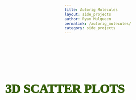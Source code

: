 ```yaml
---
title: Autorig Molecules
layout: side_projects
author: Ryan Mulqueen
permalink: /autorig_molecules/
category: side_projects
---
```



<style>

h1 {
  text-transform: uppercase;
  font-size: clamp(5rem, 5vw + 0.5rem, 5rem);
  line-height: 0.9;
  margin: 0;
  color: antiquewhite;
  mix-blend-mode: hard-light;
  position:absolute; left:2rem; top: 4em;

  code {
    display: block;
    width: max-content;
    background: white;
    font-size: 0.5em;
    color: #355f08;
    padding: 0.1em;
    border-radius: 0.125em;
    margin-bottom: 0.05em;
    font-family: 'PT Sans';
    font-weight: 1000;
    top: 80vh;
    left: 4vw;
  }
}

.background_img {
  min-height: 100vh;
  background-image: url("{{site.baseurl}}/assets/images/cortex_scatterplot.png");
  color: white;
  display: flex;
  isolation: isolate;
  width: 70vw;

  /* Create the parallax scrolling effect */
  background-attachment: fixed;
  background-position: center;
  background-repeat: no-repeat;
  background-size: cover;

}


.background_img2 {
  min-height: 120vh;
  background-image: url("{{site.baseurl}}/assets/images/s3human_scatterplot.png");
  color: white;
  display: flex;
  isolation: isolate;
  width: 100vw;

  /* Create the parallax scrolling effect */
  background-attachment: fixed;
  background-position: center;
  background-repeat: no-repeat;
  background-size: cover;

}

.hero-intro {
  width: 100vw;
  padding: 2em;
}

</style>

<div class="background_img">
  <div class="hero-intro">
    <h1><code style="font-weight: 1000; font-family: 'PT Sans'" >3D Scatter Plots</code></h1>
  </div>
</div>

## Introduction

WIP
Here's a working script to take in a molecular mesh. Imported mesh files are rigged through minimal spanning trees.

Required software
- Blender v 3.xx or higher ([link](https://www.blender.org/))

## Description of the script and how to run

I set up a script to automate the full process. I'll list what is happening within the script so it is a bit easier to tweak. The blender-python (bpy) API is kind of in a state right now because there is a lot of active development. Sorry it isn't as readable as a good python script should be! To run the script, just open blender, change a window panel to "Python Console" or just press Shift+F4. Then run. The script makes a shader similar to what we use in the molecular render side project. It does this in python but the end result (when made nice to look at) is this:

<img src="{{site.baseurl}}/assets/images/scatterplot_cellshader.png">

This script uses linked objects (basically a way to save memory). To do this, it makes a "master" data point for each cluster, hides it, and then duplicates it for each data point. That means each data point isn't a unique object, but a copy with a unique location. Saves on a ton of time and memory.
In the future, the geometry or particle nodes might make this even easier, but this is what we have to work with now.
I've run this script on up to 200k cells. It seems to slow down the more data-blocks there are in the blender file. From my computer, I run the plotting in 1k cell batches. I find that for each 1K cells I plot, the next 1K cells take about 0.2-0.4 more seconds. This adds up with bigger files, but hey, at least it is linear. For my trash computer, 200k cells took about 2-3 hours.

Change these lines:
```python
#Input
file_xyz=open("C:/Users/Chad/Desktop/cortex.3D.table","r") #change the filepath to your tsv will the line format described above.
#Output
bpy.ops.wm.save_as_mainfile(filepath="C:/Users/Chad/Desktop/cortex.blend") #change filepath to the output blender file you would like
bpy.context.scene.render.filepath = 'cortex.test.png' #change file path to the output png you would like.

```

Here is the script as used to generate the hero image at the top of the page.

## The script

```python
#1. import modules
import bpy
import math
import time
import bmesh

#Read in file and store it in memory (this doesn't take up much memory)
file_xyz=open("C:/Users/mulqueen/Desktop/hg38_3d.umap.tsv","r") #change path to whatever filepath you want. I got my computer refurbished and it was named Chad. I swear it wasn't me.
tabraw=file_xyz.readlines()[1:]
data_count=len(tabraw)
file_xyz.close()

#initialize an object, a sphere, for our data points.
bpy.ops.mesh.primitive_uv_sphere_add(radius=0.05,segments=64, ring_count=32) #higher segments and ring_counts will make a smoother sphere, but I dont think its necessary
obj=bpy.context.active_object #select the sphere we just made

#set up a master shader material
mat = bpy.data.materials.new(name='mymat')
mat.use_nodes = True #use node trees, these can be seen by switching a panel to the shader editor if you want. It will look like the above shader, just not nicely placed.
mat_nodes = mat.node_tree.nodes
mat_links = mat.node_tree.links
mat = bpy.data.materials['mymat'] #Get the material you want 
node_to_delete =  mat.node_tree.nodes['Principled BSDF'] #Get the node in its node tree (replace the name below)
mat.node_tree.nodes.remove( node_to_delete ) #Remove it
#add all the nodes, using col_node as variable of each node as it is being made. then using that to modify default value fields
col_node=mat_nodes.new('ShaderNodeRGB')
col_node=mat_nodes.new('ShaderNodeFresnel')
bpy.data.materials["mymat"].node_tree.nodes['Fresnel'].inputs[0].default_value = 1.33

col_node=mat_nodes.new('ShaderNodeHueSaturation')
bpy.data.materials["mymat"].node_tree.nodes["Hue Saturation Value"].inputs[0].default_value = 1
bpy.data.materials["mymat"].node_tree.nodes["Hue Saturation Value"].inputs[1].default_value = 0.7
bpy.data.materials["mymat"].node_tree.nodes["Hue Saturation Value"].inputs[2].default_value = 2
bpy.data.materials["mymat"].node_tree.nodes["Hue Saturation Value"].inputs[3].default_value = 0

col_node=mat_nodes.new('ShaderNodeMath')
bpy.data.materials["mymat"].node_tree.nodes["Math"].operation = 'MULTIPLY'

col_node=mat_nodes.new('ShaderNodeBsdfRefraction')
bpy.data.materials["mymat"].node_tree.nodes["Refraction BSDF"].inputs[1].default_value = 1

col_node=mat_nodes.new('ShaderNodeBsdfGlossy')
bpy.data.materials["mymat"].node_tree.nodes["Glossy BSDF"].inputs[1].default_value = 1

col_node=mat_nodes.new('ShaderNodeHueSaturation')
bpy.data.materials["mymat"].node_tree.nodes["Hue Saturation Value.001"].inputs[0].default_value = 1
bpy.data.materials["mymat"].node_tree.nodes["Hue Saturation Value.001"].inputs[1].default_value = 0.4
bpy.data.materials["mymat"].node_tree.nodes["Hue Saturation Value.001"].inputs[2].default_value = 2

col_node=mat_nodes.new('ShaderNodeMixShader')
col_node=mat_nodes.new('ShaderNodeVolumeAbsorption')
bpy.data.materials["mymat"].node_tree.nodes["Volume Absorption"].inputs[1].default_value = 0.3

col_node=mat_nodes.new('ShaderNodeBsdfTranslucent')
col_node=mat_nodes.new('ShaderNodeLightPath')
col_node=mat_nodes.new('ShaderNodeMixShader')

#build node tree links (going from left most inputs)
#sorry this is a monstrosity
mat_links.new(bpy.data.materials["mymat"].node_tree.nodes['RGB'].outputs[0], bpy.data.materials["mymat"].node_tree.nodes["Hue Saturation Value"].inputs[4])
mat_links.new(bpy.data.materials["mymat"].node_tree.nodes['RGB'].outputs[0], bpy.data.materials["mymat"].node_tree.nodes["Hue Saturation Value.001"].inputs[4])
mat_links.new(bpy.data.materials["mymat"].node_tree.nodes['RGB'].outputs[0], bpy.data.materials["mymat"].node_tree.nodes["Volume Absorption"].inputs[0])

mat_links.new(bpy.data.materials["mymat"].node_tree.nodes['Fresnel'].outputs[0], bpy.data.materials["mymat"].node_tree.nodes["Math"].inputs[0])

mat_links.new(bpy.data.materials["mymat"].node_tree.nodes['Hue Saturation Value'].outputs[0], bpy.data.materials["mymat"].node_tree.nodes["Refraction BSDF"].inputs[0])
mat_links.new(bpy.data.materials["mymat"].node_tree.nodes['Hue Saturation Value'].outputs[0], bpy.data.materials["mymat"].node_tree.nodes["Glossy BSDF"].inputs[0])

mat_links.new(bpy.data.materials["mymat"].node_tree.nodes["Math"].outputs[0], bpy.data.materials["mymat"].node_tree.nodes["Mix Shader"].inputs[0])
mat_links.new(bpy.data.materials["mymat"].node_tree.nodes["Refraction BSDF"].outputs[0], bpy.data.materials["mymat"].node_tree.nodes["Mix Shader"].inputs[1])
mat_links.new(bpy.data.materials["mymat"].node_tree.nodes["Glossy BSDF"].outputs[0], bpy.data.materials["mymat"].node_tree.nodes["Mix Shader"].inputs[2])

mat_links.new(bpy.data.materials["mymat"].node_tree.nodes["Hue Saturation Value.001"].outputs[0], bpy.data.materials["mymat"].node_tree.nodes["Translucent BSDF"].inputs[0])

mat_links.new(bpy.data.materials["mymat"].node_tree.nodes["Volume Absorption"].outputs[0], bpy.data.materials["mymat"].node_tree.nodes["Material Output"].inputs[1])
mat_links.new(bpy.data.materials["mymat"].node_tree.nodes["Translucent BSDF"].outputs[0], bpy.data.materials["mymat"].node_tree.nodes["Mix Shader.001"].inputs[2])
mat_links.new(bpy.data.materials["mymat"].node_tree.nodes["Mix Shader"].outputs[0], bpy.data.materials["mymat"].node_tree.nodes["Mix Shader.001"].inputs[1])
mat_links.new(bpy.data.materials["mymat"].node_tree.nodes["Light Path"].outputs[1], bpy.data.materials["mymat"].node_tree.nodes["Mix Shader.001"].inputs[0])

mat_links.new(bpy.data.materials["mymat"].node_tree.nodes["Mix Shader.001"].outputs[0], bpy.data.materials["mymat"].node_tree.nodes["Material Output"].inputs[0])


#set up render engine and scene
bpy.context.scene.render.engine="CYCLES" #set render engine to CYCLES
bpy.data.scenes["Scene"].cycles.denoiser="NLM" #set denoiser for render
bpy.data.scenes["Scene"].cycles.samples=512 #this is a whole lotta sampling
bpy.context.scene.render.image_settings.color_depth = '16' #more color channels!
bpy.context.scene.render.resolution_x = 3840 #up the resolution
bpy.context.scene.render.resolution_y = 2160
bpy.data.objects["Sphere"].hide_render = True # hide sphere in render
bpy.data.objects["Sphere"].hide_viewport=True
bpy.data.lights["Light"].energy = 100000 # increase light wattage
bpy.data.lights["Light"].shadow_soft_size= 1
bpy.data.objects["Light"].location=(5,-5,10) #location and rotation i deteremined manually and just set up here for convenience

#set up stage by cutting up the default cube vertices and smoothing it
obj_cube=bpy.data.objects["Cube"]
obj_cube.scale=(30,30,30) #scale up the cube
#this is to cut out a vertex to make an open box
bpy.context.view_layer.objects.active = obj_cube
bpy.ops.object.mode_set(mode='EDIT')
bpy.ops.mesh.select_mode(type="VERT")  # Switch to edge select mode
bm = bmesh.from_edit_mesh(obj_cube.data)  # Create bmesh object for easy mesh evaluation
bm.verts.ensure_lookup_table()
bm.verts.remove(bm.verts[2]) # Write the mesh back
bmesh.update_edit_mesh(obj_cube.data)  # Update the mesh in edit mode
bpy.ops.object.mode_set(mode='OBJECT') #switch back to object mode when done
bpy.ops.object.modifier_add(type='SUBSURF') #make it smooth
bpy.data.objects["Cube"].modifiers["Subdivision"].render_levels=6
bpy.data.objects["Cube"].location=(-4,4.3,17.725) #change the location for more dramatic shadows

#move the camera and rotate
bpy.data.objects["Camera"].location=(34.61997604370117, -40.53969955444336, 25.66326904296875)
bpy.data.objects["Camera"].rotation_euler=(1.1093189716339111, 0.0, 0.8149281740188599)

#finally ready to start reading in our data
scene=bpy.context.scene

#set up a material per hex color, name as annotation
#this is looping through the file, grabbing the unique clusters and there color codes, then making a dictionary for look up later
start = time.time()
annot={}
for line in tabraw[1:]:
  line=line.replace('\n','')
  l=line.split('\t')
  if l[0] not in annot:
    hexcode=l[5].lstrip("#")
    rgb=[int(hexcode[i:i+2], 16) for i in (0, 2, 4)]
    r=float(rgb[0])/255 #color of spheres, blender uses 0-1 scale
    g=float(rgb[1])/255
    b=float(rgb[2])/255
    clust=str(l[0])
    annot[clust]=[r,g,b]

end = time.time()
print(end - start)

#make a custom material shader for each annotation (just changing color)
#this copies the material shader we set up earlier, and then changes the input color
master_mat=source_mat = bpy.data.materials["mymat"]
for i in annot.keys():
  copied_mat = master_mat.copy()
  copied_mat.name=i
  bpy.data.materials[i].node_tree.nodes["RGB"].outputs[0].default_value[0]=annot[i][0]
  bpy.data.materials[i].node_tree.nodes["RGB"].outputs[0].default_value[1]=annot[i][1]
  bpy.data.materials[i].node_tree.nodes["RGB"].outputs[0].default_value[2]=annot[i][2]


#make a custom collection for each annotation. this makes a "master sphere" to link for each cluster also
for i in annot.keys():
  collection = bpy.data.collections.new(i) #make new collection
  bpy.context.scene.collection.children.link(collection) #link new collection
  mat = bpy.data.materials.get(i) #set material properties of collection
  name=str(i)+"_master" #make name of master sphere
  new_obj = bpy.data.objects.new(name, scene.objects.get("Sphere").data) #make a new copy
  new_obj.data = scene.objects.get("Sphere").data.copy()
  bpy.data.collections[i].objects.link(new_obj) #link new object to collection
  new_obj.data.materials.append(mat) #add material
  bpy.data.objects[name].hide_render = True # hide masters
  bpy.data.objects[name].hide_viewport=True

#make a dictionary look up for copying master spheres
master_sphere={}
for i in annot.keys():
  master_sphere[i]=scene.objects.get(i+"_master").data

#define a nice function to copy data points and link them to the master spheres. also places the copies into nice cluster named collections for easier navigation.
def add_data_point(input_dat):
    line=input_dat
    line=line.replace('\n','')
    l=line.split('\t')
    #print(line)
    x=float(l[2]) #location of spheres
    y=float(l[3])
    z=float(l[4])
    name=str(l[1])
    clust=str(l[0])
    my_new_obj = bpy.data.objects.new(name,master_sphere[clust])
    my_new_obj.location = (x,y,z)       
    my_new_obj.hide_viewport=False
    my_new_obj.hide_render=False
    bpy.data.collections[clust].objects.link(my_new_obj)

n=1000
in_list = [tabraw[i * n:(i + 1) * n] for i in range((len(tabraw) + n + 1) // n )] 
for in_dat_list in in_list:
  start = time.time()
  out=[add_data_point(in_dat) for in_dat in in_dat_list] 
  end = time.time()
  print(end - start)


#some last minute tweaks, here are some convenience functions if you want to change things. I also encourage you to play around with lighting and camera positioning to get some interesting views of your data.
#to adjust size of points
for clust in annot.keys():
  for i in bpy.data.collections[clust].objects:
    i.scale=(0.8,0.8,0.8)


#to adjust alpha value and translucence of material properties
for clust in annot.keys():
  bpy.data.materials[clust].node_tree.nodes["RGB"].outputs[0].default_value[3] = 0.3
  bpy.data.materials[clust].node_tree.nodes["Volume Absorption"].inputs[1].default_value = 0.1


bpy.ops.wm.save_as_mainfile(filepath="C:/Users/mulqueen/Desktop/cortex.blend") #save blender file

bpy.context.scene.render.filepath = 'cortex.test.png'
bpy.ops.render.render(write_still=True) #render and save file



#run on exacloud
#blender -b hgap_all.blend -o //render_test/ -E CYCLES -s 20 -e 1000 -t 40 -a -x 1 -F PNG &


```

## Bonus
Here I took the human s3-ATAC brain data and colored by cell type. I then cranked up the emission strength and removed all external lights.


<div class="background_img2">
</div>